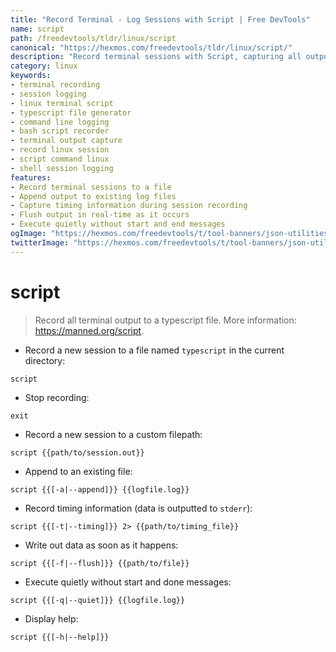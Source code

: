 ```yaml
---
title: "Record Terminal - Log Sessions with Script | Free DevTools"
name: script
path: /freedevtools/tldr/linux/script
canonical: "https://hexmos.com/freedevtools/tldr/linux/script/"
description: "Record terminal sessions with Script, capturing all output to a file for later review and analysis. Free online tool, no registration required."
category: linux
keywords:
- terminal recording
- session logging
- linux terminal script
- typescript file generator
- command line logging
- bash script recorder
- terminal output capture
- record linux session
- script command linux
- shell session logging
features:
- Record terminal sessions to a file
- Append output to existing log files
- Capture timing information during session recording
- Flush output in real-time as it occurs
- Execute quietly without start and end messages
ogImage: "https://hexmos.com/freedevtools/t/tool-banners/json-utilities-banner.png"
twitterImage: "https://hexmos.com/freedevtools/t/tool-banners/json-utilities-banner.png"
---
```


# script

> Record all terminal output to a typescript file.
> More information: <https://manned.org/script>.

- Record a new session to a file named `typescript` in the current directory:

`script`

- Stop recording:

`exit`

- Record a new session to a custom filepath:

`script {{path/to/session.out}}`

- Append to an existing file:

`script {{[-a|--append]}} {{logfile.log}}`

- Record timing information (data is outputted to `stderr`):

`script {{[-t|--timing]}} 2> {{path/to/timing_file}}`

- Write out data as soon as it happens:

`script {{[-f|--flush]}} {{path/to/file}}`

- Execute quietly without start and done messages:

`script {{[-q|--quiet]}} {{logfile.log}}`

- Display help:

`script {{[-h|--help]}}`
